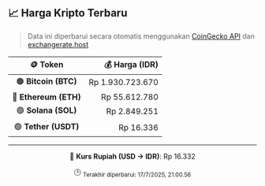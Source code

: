 

<!-- HARGA_KRIPTO -->
## 📈 Harga Kripto Terbaru

> Data ini diperbarui secara otomatis menggunakan [CoinGecko API](https://www.coingecko.com/) dan [exchangerate.host](https://exchangerate.host/)

<div align="center">

| 🪙 Token | 💰 Harga (IDR) |
|:------:|---------------:|
| 🟠 **Bitcoin (BTC)**   | Rp 1.930.723.670 |
| 🔵 **Ethereum (ETH)**  | Rp 55.612.780 |
| 🟣 **Solana (SOL)**    | Rp 2.849.251 |
| 🟢 **Tether (USDT)**   | Rp 16.336 |

---

💱 **Kurs Rupiah (USD → IDR)**: Rp 16.332

🕒 <sub>Terakhir diperbarui: 17/7/2025, 21.00.56</sub>

</div>
<!-- /HARGA_KRIPTO -->
